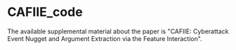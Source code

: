 # CAFIIE_code
The available supplemental material about the paper is "CAFIIE: Cyberattack Event Nugget and Argument Extraction via the Feature Interaction".
